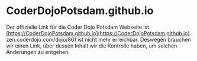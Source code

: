 # CoderDojoPotsdam.github.io

Der offizielle Link für die Coder Dojo Potsdam Webseite ist [https://CoderDojoPotsdam.github.io](https://CoderDojoPotsdam.github.io).
zen.coderdojo.com/dojo/861 ist nicht mehr erreichbar. Deswegen brauchen wir einen Link, über dessen Inhalt wir die Kontrolle haben, um solchen Änderungen zu entgehen.

